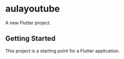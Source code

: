 # aulayoutube

A new Flutter project.

## Getting Started

This project is a starting point for a Flutter application.



